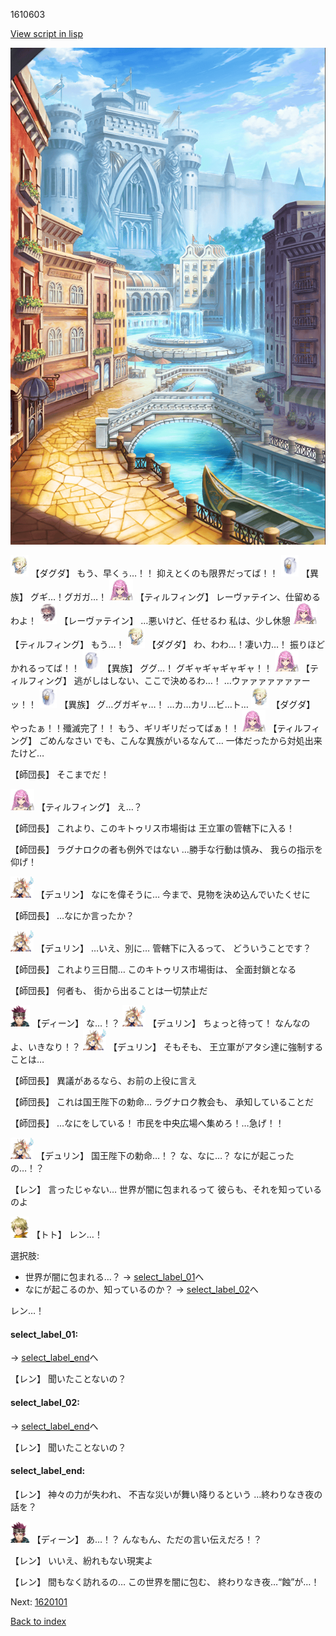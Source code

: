 1610603

[View script in lisp](../scripts/1610603.txt)

![006_town.png](../images/backgrounds/006_town.png)

<img src="../images/units/200641.png" alt="200641.png" height="34"/>
【ダグダ】
もう、早くぅ…！！
抑えとくのも限界だってば！！

<img src="../images/units/810004.png" alt="810004.png" height="34"/>
【異族】
グギ…！グガガ…！

<img src="../images/units/24.png" alt="24.png" height="34"/>
【ティルフィング】
レーヴァテイン、仕留めるわよ！

<img src="../images/units/100221.png" alt="100221.png" height="34"/>
【レーヴァテイン】
…悪いけど、任せるわ
私は、少し休憩

<img src="../images/units/24.png" alt="24.png" height="34"/>
【ティルフィング】
もう…！

<img src="../images/units/200641.png" alt="200641.png" height="34"/>
【ダグダ】
わ、わわ…！凄い力…！
振りほどかれるってば！！

<img src="../images/units/810004.png" alt="810004.png" height="34"/>
【異族】
ググ…！
グギャギャギャギャ！！

<img src="../images/units/24.png" alt="24.png" height="34"/>
【ティルフィング】
逃がしはしない、ここで決めるわ…！
…ウァァァァァァァーッ！！

<img src="../images/units/810004.png" alt="810004.png" height="34"/>
【異族】
グ…グガギャ…！
…カ…カリ…ビ…ト…

<img src="../images/units/200641.png" alt="200641.png" height="34"/>
【ダグダ】
やったぁ！！殲滅完了！！
もう、ギリギリだってばぁ！！

<img src="../images/units/24.png" alt="24.png" height="34"/>
【ティルフィング】
ごめんなさい
でも、こんな異族がいるなんて…
一体だったから対処出来たけど…

【師団長】
そこまでだ！

<img src="../images/units/24.png" alt="24.png" height="34"/>
【ティルフィング】
え…？

【師団長】
これより、このキトゥリス市場街は
王立軍の管轄下に入る！

【師団長】
ラグナロクの者も例外ではない
…勝手な行動は慎み、
我らの指示を仰げ！

<img src="../images/units/0.png" alt="0.png" height="34"/>
【デュリン】
なにを偉そうに…
今まで、見物を決め込んでいたくせに

【師団長】
…なにか言ったか？

<img src="../images/units/0.png" alt="0.png" height="34"/>
【デュリン】
…いえ、別に…
管轄下に入るって、
どういうことです？

【師団長】
これより三日間…
このキトゥリス市場街は、
全面封鎖となる

【師団長】
何者も、
街から出ることは一切禁止だ

<img src="../images/units/6.png" alt="6.png" height="34"/>
【ディーン】
な…！？

<img src="../images/units/0.png" alt="0.png" height="34"/>
【デュリン】
ちょっと待って！
なんなのよ、いきなり！？

<img src="../images/units/0.png" alt="0.png" height="34"/>
【デュリン】
そもそも、
王立軍がアタシ達に強制することは…

【師団長】
異議があるなら、お前の上役に言え

【師団長】
これは国王陛下の勅命…
ラグナロク教会も、
承知していることだ

【師団長】
…なにをしている！
市民を中央広場へ集めろ！…急げ！！

<img src="../images/units/0.png" alt="0.png" height="34"/>
【デュリン】
国王陛下の勅命…！？
な、なに…？
なにが起こったの…！？

【レン】
言ったじゃない…
世界が闇に包まれるって
彼らも、それを知っているのよ

<img src="../images/units/4.png" alt="4.png" height="34"/>
【トト】
レン…！

選択肢:
- 世界が闇に包まれる…？ → [select_label_01](#select_label_01)へ
- なにが起こるのか、知っているのか？ → [select_label_02](#select_label_02)へ

レン…！

#### select_label_01:
 → [select_label_end](#select_label_end)へ

【レン】
聞いたことないの？

#### select_label_02:
 → [select_label_end](#select_label_end)へ

【レン】
聞いたことないの？

#### select_label_end:

【レン】
神々の力が失われ、
不吉な災いが舞い降りるという
…終わりなき夜の話を？

<img src="../images/units/6.png" alt="6.png" height="34"/>
【ディーン】
あ…！？
んなもん、ただの言い伝えだろ！？

【レン】
いいえ、紛れもない現実よ

【レン】
間もなく訪れるの…
この世界を闇に包む、
終わりなき夜…“蝕”が…！

Next: [1620101](1620101.md)

[Back to index](index.md)
